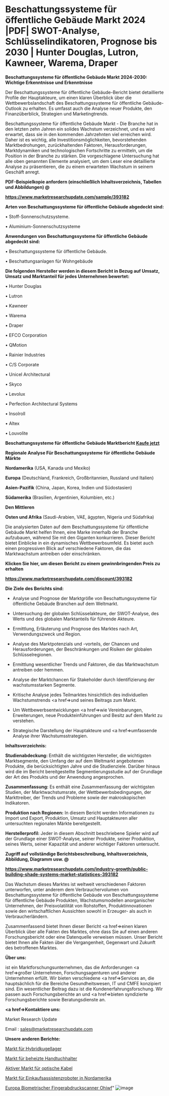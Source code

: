 # Beschattungssysteme für öffentliche Gebäude Markt 2024 |PDF| SWOT-Analyse, Schlüsselindikatoren, Prognose bis 2030 | Hunter Douglas, Lutron, Kawneer, Warema, Draper

<strong>Beschattungssysteme für öffentliche Gebäude Markt 2024-2030: Wichtige Erkenntnisse und Erkenntnisse</strong>

Der Beschattungssysteme für öffentliche Gebäude-Bericht bietet detaillierte Profile der Hauptakteure, um einen klaren Überblick über die Wettbewerbslandschaft des Beschattungssysteme für öffentliche Gebäude-Outlook zu erhalten. Es umfasst auch die Analyse neuer Produkte, den Finanzüberblick, Strategien und Marketingtrends.

Beschattungssysteme für öffentliche Gebäude Markt - Die Branche hat in den letzten zehn Jahren ein solides Wachstum verzeichnet, und es wird erwartet, dass sie in den kommenden Jahrzehnten viel erreichen wird. Daher ist es wichtig, alle Investitionsmöglichkeiten, bevorstehenden Marktbedrohungen, zurückhaltenden Faktoren, Herausforderungen, Marktdynamiken und technologischen Fortschritte zu ermitteln, um die Position in der Branche zu stärken. Die vorgeschlagene Untersuchung hat alle oben genannten Elemente analysiert, um dem Leser eine detaillierte Analyse zu präsentieren, die zu einem erwarteten Wachstum in seinem Geschäft anregt.



<strong><b>PDF-Beispielkopie anfordern (einschließlich Inhaltsverzeichnis, Tabellen und Abbildungen) @ </b></strong>

<strong><a href=https://www.marketresearchupdate.com/sample/393182>

<strong>https://www.marketresearchupdate.com/sample/393182</u></a></strong></strong>



<strong>Arten von Beschattungssysteme für öffentliche Gebäude abgedeckt sind:</strong>

• Stoff-Sonnenschutzsysteme.

• Aluminium-Sonnenschutzsysteme



<strong>Anwendungen von Beschattungssysteme für öffentliche Gebäude abgedeckt sind:</strong>

• Beschattungssysteme für öffentliche Gebäude.

• Beschattungsanlagen für Wohngebäude



<strong>Die folgenden Hersteller werden in diesem Bericht in Bezug auf Umsatz, Umsatz und Marktanteil für jedes Unternehmen bewertet:</strong>

• Hunter Douglas

• Lutron

• Kawneer

• Warema

• Draper

• EFCO Corporation

• QMotion

• Rainier Industries

• C/S Corporate

• Unicel Architectural

• Skyco

• Levolux

• Perfection Architectural Systems

• Insolroll

• Altex

• Louvolite



<strong>Beschattungssysteme für öffentliche Gebäude Marktbericht <a href=https://www.marketresearchupdate.com/buynow/393182>Kaufe jetzt</a></strong>



<strong>Regionale Analyse Für Beschattungssysteme für öffentliche Gebäude Märkte</strong>



<strong>Nordamerika</strong> (USA, Kanada und Mexiko)



<strong>Europa</strong> (Deutschland, Frankreich, Großbritannien, Russland und Italien)



<strong>Asien-Pazifik</strong> (China, Japan, Korea, Indien und Südostasien)



<strong>Südamerika</strong> (Brasilien, Argentinien, Kolumbien, etc.)



<strong>Den Mittleren</strong> 

<strong>Osten und Afrika</strong> (Saudi-Arabien, VAE, ägypten, Nigeria und Südafrika)

Die analysierten Daten auf dem Beschattungssysteme für öffentliche Gebäude Markt helfen Ihnen, eine Marke innerhalb der Branche aufzubauen, während Sie mit den Giganten konkurrieren. Dieser Bericht bietet Einblicke in ein dynamisches Wettbewerbsumfeld. Es bietet auch einen progressiven Blick auf verschiedene Faktoren, die das Marktwachstum antreiben oder einschränken.



<strong>Klicken Sie hier, um diesen Bericht zu einem gewinnbringenden Preis zu erhalten
</strong>

<strong><a href=https://www.marketresearchupdate.com/discount/393182>https://www.marketresearchupdate.com/discount/393182</b></u></strong></a>



<strong>Die Ziele des Berichts sind:</strong>

- Analyse und Prognose der Marktgröße von Beschattungssysteme für öffentliche Gebäude Branchen auf dem Weltmarkt.

- Untersuchung der globalen Schlüsselakteure, der SWOT-Analyse, des Werts und des globalen Marktanteils für führende Akteure.

- Ermittlung, Erläuterung und Prognose des Marktes nach Art, Verwendungszweck und Region.

- Analyse des Marktpotenzials und -vorteils, der Chancen und Herausforderungen, der Beschränkungen und Risiken der globalen Schlüsselregionen.

- Ermittlung wesentlicher Trends und Faktoren, die das Marktwachstum antreiben oder hemmen.

- Analyse der Marktchancen für Stakeholder durch Identifizierung der wachstumsstarken Segmente.

- Kritische Analyse jedes Teilmarktes hinsichtlich des individuellen Wachstumstrends <a href=>und</a> seines Beitrags zum Markt.

- Um Wettbewerbsentwicklungen <a href=>wie</a> Vereinbarungen, Erweiterungen, neue Produkteinführungen und Besitz auf dem Markt zu verstehen.

- Strategische Darstellung der Hauptakteure und <a href=>umfas</a>sende Analyse ihrer Wachstumsstrategien.



<strong>Inhaltsverzeichnis:</strong>



<strong>Studienabdeckung:</strong> Enthält die wichtigsten Hersteller, die wichtigsten Marktsegmente, den Umfang der auf dem Weltmarkt angebotenen Produkte, die berücksichtigten Jahre und die Studienziele. Darüber hinaus wird die im Bericht bereitgestellte Segmentierungsstudie auf der Grundlage der Art des Produkts und der Anwendung angesprochen.



<strong>Zusammenfassung:</strong> Es enthält eine Zusammenfassung der wichtigsten Studien, der Marktwachstumsrate, der Wettbewerbsbedingungen, der Markttreiber, der Trends und Probleme sowie der makroskopischen Indikatoren.



<strong>Produktion nach Regionen:</strong> In diesem Bericht werden Informationen zu Import und Export, Produktion, Umsatz und Hauptakteuren aller untersuchten regionalen Märkte bereitgestellt.



<strong>Herstellerprofil:</strong> Jeder in diesem Abschnitt beschriebene Spieler wird auf der Grundlage einer SWOT-Analyse, seiner Produkte, seiner Produktion, seines Werts, seiner Kapazität und anderer wichtiger Faktoren untersucht.



<strong><b>Zugriff auf vollständige Berichtsbeschreibung, Inhaltsverzeichnis, Abbildung, Diagramm usw. @ </b></strong>

<strong><a href=https://www.marketresearchupdate.com/industry-growth/public-building-shade-systems-market-statistices-393182>https://www.marketresearchupdate.com/industry-growth/public-building-shade-systems-market-statistices-393182</a></strong>

Das Wachstum dieses Marktes ist weltweit verschiedenen Faktoren unterworfen, unter anderem dem Verbrauchervolumen von Beschattungssysteme für öffentliche Gebäude von Beschattungssysteme für öffentliche Gebäude Produkten, Wachstumsmodellen anorganischer Unternehmen, der Preisvolatilität von Rohstoffen, Produktinnovationen sowie den wirtschaftlichen Aussichten sowohl in Erzeuger- als auch in Verbraucherländern.

Zusammenfassend bietet Ihnen dieser Bericht <a href=>einen</a> klaren Überblick über alle Fakten des Marktes, ohne dass Sie auf einen anderen Forschungsbericht oder eine Datenquelle verweisen müssen. Unser Bericht bietet Ihnen alle Fakten über die Vergangenheit, Gegenwart und Zukunft des betroffenen Marktes.



<strong>Über uns:</strong>

 ist ein Marktforschungsunternehmen, das die Anforderungen <a href=>großer</a> Unternehmen, Forschungsagenturen und anderer Unternehmen erfüllt. Wir bieten verschiedene <a href=>Services</a> an, die hauptsächlich für die Bereiche Gesundheitswesen, IT und CMFE konzipiert sind. Ein wesentlicher Beitrag dazu ist die Kundenerfahrungsforschung. Wir passen auch Forschungsberichte an und <a href=>bieten</a> syndizierte Forschungsberichte sowie Beratungsdienste an.



<strong><a href=>Kontaktiere uns:</a></strong>

Market Research Update

Email : sales@marketresearchupdate.com



<strong>Unsere anderen Berichte:</strong>

<a href=https://www.linkedin.com/pulse/hybrid-ball-bearings-market-2023-size-growth>Markt für Hybridkugellager</a>

<a href=https://www.linkedin.com/pulse/heated-towel-rails-market-report-2023-top-company>Markt für beheizte Handtuchhalter</a>

<a href=https://www.linkedin.com/pulse/active-optical-cable-market-outlooks-2023-size>Aktiver Markt für optische Kabel</a>

<a href=https://www.linkedin.com/pulse/north-america-shopping-assistance-robots-market>Markt für Einkaufsassistenzroboter in Nordamerika</a>

<a href=https://www.linkedin.com/pulse/europe-biometric-fingerprint-scanner-ohiwf/>Europa Biometrischer Fingerabdruckscanner Ohiwf</a>"
![image](https://github.com/Gayatrikarjule/Market-Analysis-360/assets/97346546/c2f156b6-e954-453f-a51f-6f22b1938dcc)
